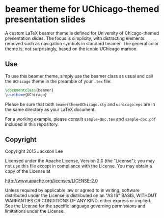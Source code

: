 beamer theme for UChicago-themed presentation slides
====================================================

A custom LaTeX beamer theme is defined for University of Chicago-themed
presentation slides. The focus is simplicity, with distracting elements
removed such as navigation symbols in standard beamer. The general
color theme is, not surprisingly, based on the iconic UChicago maroon.

Use
---

To use this beamer theme, simply use the beamer class as usual and
call the `UChicago` theme in the preamble of your `.tex` file:

~~~ latex
\documentclass{beamer}
\usetheme{UChicago}
~~~

Please be sure that both `beamerthemeUChicago.sty` and `uchicago.eps`
are in the same directory as your LaTeX document.

For a working example, please consult `sample-doc.tex` and `sample-doc.pdf`
included in this repository.


Copyright
---------

Copyright 2015 Jackson Lee

Licensed under the Apache License, Version 2.0 (the "License");
you may not use this file except in compliance with the License.
You may obtain a copy of the License at

 http://www.apache.org/licenses/LICENSE-2.0

Unless required by applicable law or agreed to in writing, software
distributed under the License is distributed on an "AS IS" BASIS,
WITHOUT WARRANTIES OR CONDITIONS OF ANY KIND, either express or implied.
See the License for the specific language governing permissions and
limitations under the License.

